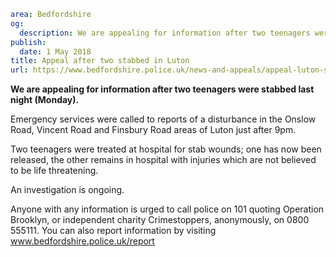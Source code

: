 ```yaml
area: Bedfordshire
og:
  description: We are appealing for information after two teenagers were stabbed last night (Monday).
publish:
  date: 1 May 2018
title: Appeal after two stabbed in Luton
url: https://www.bedfordshire.police.uk/news-and-appeals/appeal-luton-stabbing-april18
```

**We are appealing for information after two teenagers were stabbed last night (Monday).**

Emergency services were called to reports of a disturbance in the Onslow Road, Vincent Road and Finsbury Road areas of Luton just after 9pm.

Two teenagers were treated at hospital for stab wounds; one has now been released, the other remains in hospital with injuries which are not believed to be life threatening.

An investigation is ongoing.

Anyone with any information is urged to call police on 101 quoting Operation Brooklyn, or independent charity Crimestoppers, anonymously, on 0800 555111. You can also report information by visiting www.bedfordshire.police.uk/report
